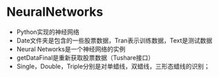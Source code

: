 NeuralNetworks
===
 - Python实现的神经网络
 - Date文件夹是包含的一些股票数据，Tran表示训练数据，Text是测试数据
 - Neural Networks是一个神经网络的实例
 - getDataFinal是重新获取股票数据（Tushare接口）
 - Single，Double，Triple分别是对单蜡线，双蜡线，三形态蜡线的识别；
